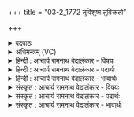 +++
title = "03-2_1772 तुविशुष्म तुविक्रतो"

+++
<details><summary>पदपाठः</summary>

तु꣡वि꣢꣯शुष्म। तु꣡वि꣢꣯। शु꣣ष्म। तु꣡वि꣢꣯क्रतो। तु꣡वि꣢꣯। क्र꣣तो। श꣡ची꣢꣯वः। वि꣡श्व꣢꣯या। म꣣ते। आ꣢। प꣣प्राथ। महित्वना꣢। १७७२।
</details>

<details><summary>अधिमन्त्रम् (VC)</summary>

- इन्द्रः
- प्रियमेध आङ्गिरसः
- गायत्री
- षड्जः
</details>

<details><summary>हिन्दी : आचार्य रामनाथ वेदालंकार - विषयः</summary>

आगे फिर वही विषय है।
</details>

<details><summary>हिन्दी : आचार्य रामनाथ वेदालंकार - पदार्थः</summary>

पदार्थान्वयभाषाः -  हे (तुविशुष्म) बहुत बलवान्, (तुविक्रतो) बहुत प्रज्ञावाले वा बहुत-से यज्ञों को करनेवाले, (शचीवः) कर्मवान् (मते) मननशील परमेश्वर वा जीवात्मन् ! आप (विश्वया) बहुत प्रकार के (महित्वना) महत्त्वों से (आ पप्राथ) परिपूर्ण हो ॥२॥
</details>

<details><summary>हिन्दी : आचार्य रामनाथ वेदालंकार - भावार्थः</summary>

भावार्थभाषाः -  यद्यपि महत्त्व में परमेश्वर जीवात्मा से अधिक है,तो भी दोनों ही बलवान् बुद्धिमान्,मननशील और कर्मण्य हैं। जैसे परमेश्वर के बिना ब्रह्माण्ड की व्यवस्था नहीं चल सकती,वैसे ही जीवात्मा के बिना शरीर की व्यवस्था नहीं होती ॥२॥
</details>

<details><summary>संस्कृत : आचार्य रामनाथ वेदालंकार - विषयः</summary>

अथ पुनस्तमेव विषयमाह
</details>

<details><summary>संस्कृत : आचार्य रामनाथ वेदालंकार - पदार्थः</summary>

पदार्थान्वयभाषाः -  हे (तुविशुष्म) बहुबल, (तुविक्रतो) बहुप्रज्ञ,बहुयज्ञ (शचीवः) कर्मवन्,(मते) मननशील परमेश जीवात्मन् च,त्वम् (विश्वया) बहुविधेन (महित्वना) महिम्ना (आ पप्राथ) परिपूर्णोऽसि।[शुष्ममिति बलनाम। निघं० २।९। शचीति कर्मनाम। निघं० २।१। विश्वया विश्वेन,अत्र ‘सुपां सुलुक्०’ अ० ७।१।३९ इत्यनेन विभक्तेर्यादेशः। आ पप्राथ,प्रा पूरणे,अदादिः। अत्राकर्मकः]॥२॥
</details>

<details><summary>संस्कृत : आचार्य रामनाथ वेदालंकार - भावार्थः</summary>

भावार्थभाषाः -  यद्यपि महत्त्वेन परमेशो जीवात्मानमतिशेते तथाप्युभावपि बलवन्तौ,प्राज्ञौ,मन्तारौ,कर्मण्यौ च स्तः। यथा परमेश्वरं विना ब्रह्माण्डस्य व्यवस्था न भवितुं शक्नोति तथा जीवात्मानं विना शरीरव्यवस्था न जायते ॥२॥
</details>